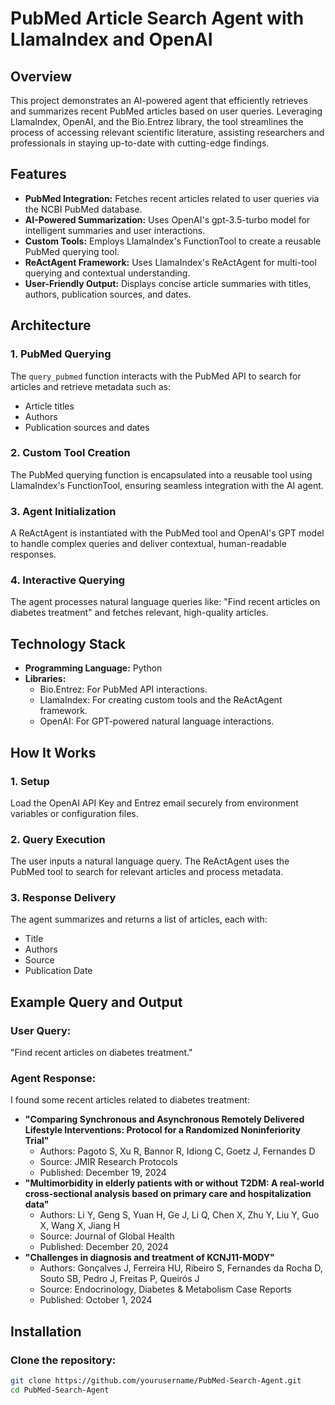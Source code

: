 # PubMed Article Search Agent with LlamaIndex and OpenAI

## Overview
This project demonstrates an AI-powered agent that efficiently retrieves and summarizes recent PubMed articles based on user queries. Leveraging LlamaIndex, OpenAI, and the Bio.Entrez library, the tool streamlines the process of accessing relevant scientific literature, assisting researchers and professionals in staying up-to-date with cutting-edge findings.

## Features
- **PubMed Integration:** Fetches recent articles related to user queries via the NCBI PubMed database.
- **AI-Powered Summarization:** Uses OpenAI's gpt-3.5-turbo model for intelligent summaries and user interactions.
- **Custom Tools:** Employs LlamaIndex's FunctionTool to create a reusable PubMed querying tool.
- **ReActAgent Framework:** Uses LlamaIndex's ReActAgent for multi-tool querying and contextual understanding.
- **User-Friendly Output:** Displays concise article summaries with titles, authors, publication sources, and dates.

## Architecture
### 1. PubMed Querying
The `query_pubmed` function interacts with the PubMed API to search for articles and retrieve metadata such as:
- Article titles
- Authors
- Publication sources and dates

### 2. Custom Tool Creation
The PubMed querying function is encapsulated into a reusable tool using LlamaIndex's FunctionTool, ensuring seamless integration with the AI agent.

### 3. Agent Initialization
A ReActAgent is instantiated with the PubMed tool and OpenAI's GPT model to handle complex queries and deliver contextual, human-readable responses.

### 4. Interactive Querying
The agent processes natural language queries like:
"Find recent articles on diabetes treatment" and fetches relevant, high-quality articles.

## Technology Stack
- **Programming Language:** Python
- **Libraries:**
  - Bio.Entrez: For PubMed API interactions.
  - LlamaIndex: For creating custom tools and the ReActAgent framework.
  - OpenAI: For GPT-powered natural language interactions.

## How It Works
### 1. Setup
Load the OpenAI API Key and Entrez email securely from environment variables or configuration files.

### 2. Query Execution
The user inputs a natural language query.
The ReActAgent uses the PubMed tool to search for relevant articles and process metadata.

### 3. Response Delivery
The agent summarizes and returns a list of articles, each with:
- Title
- Authors
- Source
- Publication Date

## Example Query and Output
### User Query:
"Find recent articles on diabetes treatment."

### Agent Response:
I found some recent articles related to diabetes treatment:
- **"Comparing Synchronous and Asynchronous Remotely Delivered Lifestyle Interventions: Protocol for a Randomized Noninferiority Trial"**
  - Authors: Pagoto S, Xu R, Bannor R, Idiong C, Goetz J, Fernandes D
  - Source: JMIR Research Protocols
  - Published: December 19, 2024
- **"Multimorbidity in elderly patients with or without T2DM: A real-world cross-sectional analysis based on primary care and hospitalization data"**
  - Authors: Li Y, Geng S, Yuan H, Ge J, Li Q, Chen X, Zhu Y, Liu Y, Guo X, Wang X, Jiang H
  - Source: Journal of Global Health
  - Published: December 20, 2024
- **"Challenges in diagnosis and treatment of KCNJ11-MODY"**
  - Authors: Gonçalves J, Ferreira HU, Ribeiro S, Fernandes da Rocha D, Souto SB, Pedro J, Freitas P, Queirós J
  - Source: Endocrinology, Diabetes & Metabolism Case Reports
  - Published: October 1, 2024

## Installation
### Clone the repository:
```bash
git clone https://github.com/yourusername/PubMed-Search-Agent.git
cd PubMed-Search-Agent
